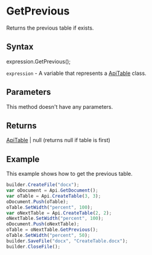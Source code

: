# GetPrevious

Returns the previous table if exists.

## Syntax

expression.GetPrevious();

`expression` - A variable that represents a [ApiTable](../ApiTable.md) class.

## Parameters

This method doesn't have any parameters.

## Returns

[ApiTable](../ApiTable.md) &#124; null (returns null if table is first)

## Example

This example shows how to get the previous table.

```javascript
builder.CreateFile("docx");
var oDocument = Api.GetDocument();
var oTable = Api.CreateTable(3, 3);
oDocument.Push(oTable);
oTable.SetWidth("percent", 100);
var oNextTable = Api.CreateTable(2, 2);
oNextTable.SetWidth("percent", 100);
oDocument.Push(oNextTable);
oTable = oNextTable.GetPrevious();
oTable.SetWidth("percent", 50);
builder.SaveFile("docx", "CreateTable.docx");
builder.CloseFile();
```